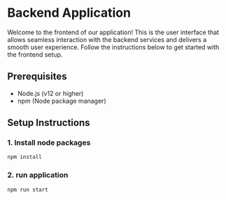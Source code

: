 # Backend Application

Welcome to the frontend of our application! This is the user interface that allows seamless interaction with the backend services and delivers a smooth user experience. Follow the instructions below to get started with the frontend setup.

## **Prerequisites**

- Node.js (v12 or higher)
- npm (Node package manager)

## **Setup Instructions**

### **1. Install node packages**

```bash
npm install
```
### **2. run application**

```bash
npm run start
```
